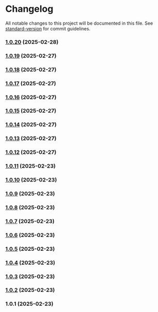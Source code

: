 # Changelog

All notable changes to this project will be documented in this file. See [standard-version](https://github.com/conventional-changelog/standard-version) for commit guidelines.

### [1.0.20](https://github.com/LoztorH/model-validator/compare/v1.0.19...v1.0.20) (2025-02-28)

### [1.0.19](https://github.com/LoztorH/model-validator/compare/v1.0.18...v1.0.19) (2025-02-27)

### [1.0.18](https://github.com/LoztorH/model-validator/compare/v1.0.17...v1.0.18) (2025-02-27)

### [1.0.17](https://github.com/LoztorH/model-validator/compare/v1.0.16...v1.0.17) (2025-02-27)

### [1.0.16](https://github.com/LoztorH/model-validator/compare/v1.0.15...v1.0.16) (2025-02-27)

### [1.0.15](https://github.com/LoztorH/model-validator/compare/v1.0.14...v1.0.15) (2025-02-27)

### [1.0.14](https://github.com/LoztorH/model-validator/compare/v1.0.13...v1.0.14) (2025-02-27)

### [1.0.13](https://github.com/LoztorH/model-validator/compare/v1.0.12...v1.0.13) (2025-02-27)

### [1.0.12](https://github.com/LoztorH/model-validator/compare/v1.0.11...v1.0.12) (2025-02-27)

### [1.0.11](https://github.com/LoztorH/model-validator/compare/v1.0.10...v1.0.11) (2025-02-23)

### [1.0.10](https://github.com/LoztorH/model-validator/compare/v1.0.9...v1.0.10) (2025-02-23)

### [1.0.9](https://github.com/LoztorH/model-validator/compare/v1.0.8...v1.0.9) (2025-02-23)

### [1.0.8](https://github.com/LoztorH/object-validator/compare/v1.0.7...v1.0.8) (2025-02-23)

### [1.0.7](https://github.com/LoztorH/object-validator/compare/v1.0.6...v1.0.7) (2025-02-23)

### [1.0.6](https://github.com/LoztorH/object-validator/compare/v1.0.5...v1.0.6) (2025-02-23)

### [1.0.5](https://github.com/LoztorH/object-validator/compare/v1.0.4...v1.0.5) (2025-02-23)

### [1.0.4](https://github.com/LoztorH/object-validator/compare/v1.0.3...v1.0.4) (2025-02-23)

### [1.0.3](https://github.com/LoztorH/object-validator/compare/v1.0.2...v1.0.3) (2025-02-23)

### [1.0.2](https://github.com/LoztorH/object-validator/compare/v1.0.1...v1.0.2) (2025-02-23)

### 1.0.1 (2025-02-23)
